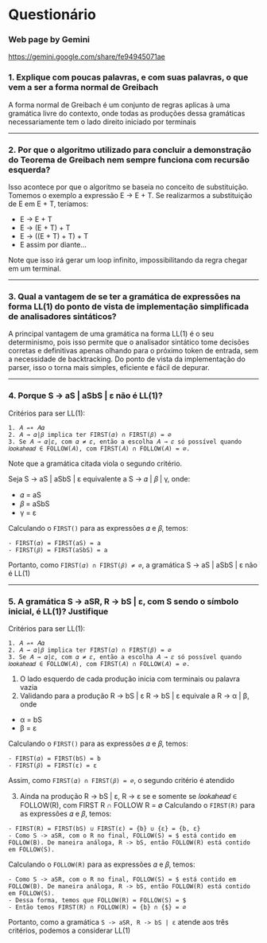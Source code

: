 # Questionário

### Web page by Gemini
https://gemini.google.com/share/fe94945071ae

### 1. Explique com poucas palavras, e com suas palavras, o que vem a ser a forma normal de Greibach
A forma normal de Greibach é um conjunto de regras aplicas à uma gramática livre do contexto, onde todas as produções dessa gramáticas necessariamente tem o lado direito iniciado por terminais

---
### 2. Por que o algoritmo utilizado para concluir a demonstração do Teorema de Greibach nem sempre funciona com recursão esquerda?
Isso acontece por que o algoritmo se baseia no conceito de substituição.
Tomemos o exemplo a expressão E -> E + T. Se realizarmos a substituição de E em E + T, teríamos:
- E -> E + T
- E -> (E + T) + T
- E -> ((E + T) + T) + T
- E assim por diante...

Note que isso irá gerar um loop infinito, impossibilitando da regra chegar em um terminal.

---
### 3. Qual a vantagem de se ter a gramática de expressões na forma LL(1) do ponto de vista de implementação simplificada de analisadores sintáticos?
A principal vantagem de uma gramática na forma LL(1) é o seu determinismo, pois isso permite que o analisador sintático tome decisões corretas e definitivas apenas olhando para o próximo token de entrada, sem a necessidade de backtracking.
Do ponto de vista da implementação do parser, isso o torna mais simples, eficiente e fácil de depurar.

---
### 4. Porque S -> aS | aSbS | ε não é LL(1)?
Critérios para ser LL(1):
```
1. 𝐴 ⇏∗ 𝐴𝛼
2. 𝐴 → 𝛼|𝛽 implica ter FIRST(𝛼) ∩ FIRST(𝛽) = ∅
3. Se 𝐴 → 𝛼|𝜀, com 𝛼 ≠ 𝜀, então a escolha 𝐴 → 𝜀 só possível quando 𝑙𝑜𝑜𝑘𝑎ℎ𝑒𝑎𝑑 ∈ FOLLOW(𝐴), com FIRST(𝐴) ∩ FOLLOW(𝐴) = ∅.
```

Note que a gramática citada viola o segundo critério.

Seja S -> aS | aSbS | ε equivalente a S -> 𝛼 | 𝛽 | γ, onde:
- 𝛼 = aS
- 𝛽 = aSbS
- γ = ε

Calculando o `FIRST()` para as expressões 𝛼 e 𝛽, temos:
```
- FIRST(𝛼) = FIRST(aS) = a
- FIRST(𝛽) = FIRST(aSbS) = a
```

Portanto, como `FIRST(𝛼) ∩ FIRST(𝛽) ≠ ∅`, a gramática S -> aS | aSbS | ε não é LL(1)

---
### 5. A gramática S -> aSR, R -> bS | ε, com S sendo o símbolo inicial, é LL(1)? Justifique
Critérios para ser LL(1):
```
1. 𝐴 ⇏∗ 𝐴𝛼
2. 𝐴 → 𝛼|𝛽 implica ter FIRST(𝛼) ∩ FIRST(𝛽) = ∅
3. Se 𝐴 → 𝛼|𝜀, com 𝛼 ≠ 𝜀, então a escolha 𝐴 → 𝜀 só possível quando 𝑙𝑜𝑜𝑘𝑎ℎ𝑒𝑎𝑑 ∈ FOLLOW(𝐴), com FIRST(𝐴) ∩ FOLLOW(𝐴) = ∅.
```

1. O lado esquerdo de cada produção inicia com terminais ou palavra vazia
2. Validando para a produção R -> bS | ε
R -> bS | ε equivale a R -> α | β, onde
- α = bS
- β = ε

Calculando o `FIRST()` para as expressões 𝛼 e 𝛽, temos:
```
- FIRST(𝛼) = FIRST(bS) = b
- FIRST(𝛽) = FIRST(ε) = ε
```
Assim, como `FIRST(𝛼) ∩ FIRST(𝛽) = ∅`, o segundo critério é atendido

3. Ainda na produção R -> bS | ε, R -> ε se e somente se 𝑙𝑜𝑜𝑘𝑎ℎ𝑒𝑎𝑑 ∈ FOLLOW(R), com FIRST R ∩ FOLLOW R = ∅
Calculando o `FIRST(R)` para as expressões 𝛼 e 𝛽, temos:
```
- FIRST(R) = FIRST(bS) ∪ FIRST(ε) = {b} ∪ {ε} = {b, ε}
- Como S -> aSR, com o R no final, FOLLOW(S) = $ está contido em FOLLOW(B). De maneira análoga, R -> bS, então FOLLOW(R) está contido em FOLLOW(S).

```

Calculando o `FOLLOW(R)` para as expressões 𝛼 e 𝛽, temos:
```
- Como S -> aSR, com o R no final, FOLLOW(S) = $ está contido em FOLLOW(B). De maneira análoga, R -> bS, então FOLLOW(R) está contido em FOLLOW(S).
- Dessa forma, temos que FOLLOW(R) = FOLLOW(S) = $
- Então temos FIRST(R) ∩ FOLLOW(R) = {b} ∩ {$} = ∅
```

Portanto, como a gramática `S -> aSR, R -> bS | ε` atende aos três critérios, podemos a considerar LL(1)